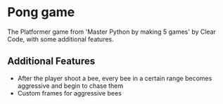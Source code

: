 # Pong game
The Platformer game from 'Master Python by making 5 games' by Clear Code, with some additional features. 

## Additional Features
- After the player shoot a bee, every bee in a certain range becomes aggressive and begin to chase them
- Custom frames for aggressive bees
